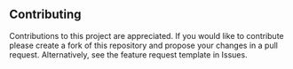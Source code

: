 ## Contributing
Contributions to this project are appreciated. If you would like to contribute please create a fork of this repository and propose your changes in a pull request.
Alternatively, see the feature request template in Issues. 
